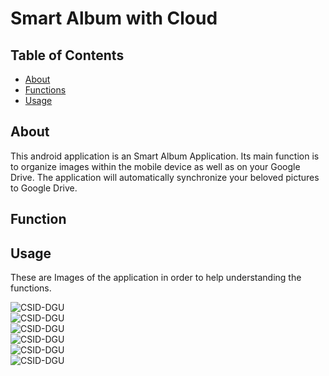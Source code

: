 # Smart Album with Cloud


## Table of Contents
- [About](#about)
- [Functions](#functions)
- [Usage](#usage)

## About<a name="about"></a>

This android application is an Smart Album Application.
Its main function is to organize images within the mobile device as well as on your Google Drive.
The application will automatically synchronize your beloved pictures to Google Drive.

## Function<a name="functions"></a>



## Usage<a name="usage"></a>
These are Images of the application in order to help understanding the functions.</br>

![CSID-DGU](https://github.com/CSID-DGU/2018-2-OSSP-SmartAlbumWithCloud/blob/master/screenshot/A.pnghttps://github.com/CSID-DGU/2018-2-OSSP-SmartAlbumWithCloud/blob/master/screenshot/A.png?raw=true)<br/>
![CSID-DGU](https://github.com/CSID-DGU/2018-2-OSSP-SmartAlbumWithCloud/blob/master/screenshot/A.pnghttps://github.com/CSID-DGU/2018-2-OSSP-SmartAlbumWithCloud/blob/master/screenshot/B.png?raw=true)<br/>
![CSID-DGU](https://github.com/CSID-DGU/2018-2-OSSP-SmartAlbumWithCloud/blob/master/screenshot/A.pnghttps://github.com/CSID-DGU/2018-2-OSSP-SmartAlbumWithCloud/blob/master/screenshot/C.png?raw=true)<br/>
![CSID-DGU](https://github.com/CSID-DGU/2018-2-OSSP-SmartAlbumWithCloud/blob/master/screenshot/A.pnghttps://github.com/CSID-DGU/2018-2-OSSP-SmartAlbumWithCloud/blob/master/screenshot/D.png?raw=true)<br/>
![CSID-DGU](https://github.com/CSID-DGU/2018-2-OSSP-SmartAlbumWithCloud/blob/master/screenshot/A.pnghttps://github.com/CSID-DGU/2018-2-OSSP-SmartAlbumWithCloud/blob/master/screenshot/E.png?raw=true)<br/>
![CSID-DGU](https://github.com/CSID-DGU/2018-2-OSSP-SmartAlbumWithCloud/blob/master/screenshot/A.pnghttps://github.com/CSID-DGU/2018-2-OSSP-SmartAlbumWithCloud/blob/master/screenshot/F.png?raw=true)<br/>